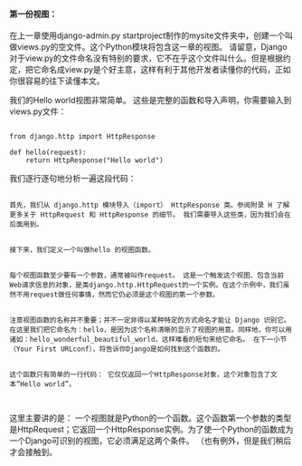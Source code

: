 

#### 第一份视图：


在上一章使用django-admin.py startproject制作的mysite文件夹中，创建一个叫做views.py的空文件。这个Python模块将包含这一章的视图。 请留意，Django对于view.py的文件命名没有特别的要求，它不在乎这个文件叫什么。但是根据约定，把它命名成view.py是个好主意，这样有利于其他开发者读懂你的代码，正如你很容易的往下读懂本文。


我们的Hello world视图非常简单。 这些是完整的函数和导入声明，你需要输入到views.py文件：



```

from django.http import HttpResponse

def hello(request):
    return HttpResponse("Hello world")

```

我们逐行逐句地分析一遍这段代码：



```

首先，我们从 django.http 模块导入（import） HttpResponse 类。参阅附录 H 了解更多关于 HttpRequest 和 HttpResponse 的细节。 我们需要导入这些类，因为我们会在后面用到。


接下来，我们定义一个叫做hello 的视图函数。


每个视图函数至少要有一个参数，通常被叫作request。 这是一个触发这个视图、包含当前Web请求信息的对象，是类django.http.HttpRequest的一个实例。在这个示例中，我们虽然不用request做任何事情，然而它仍必须是这个视图的第一个参数。


注意视图函数的名称并不重要；并不一定非得以某种特定的方式命名才能让 Django 识别它。 在这里我们把它命名为：hello，是因为这个名称清晰的显示了视图的用意。同样地，你可以用诸如：hello_wonderful_beautiful_world，这样难看的短句来给它命名。 在下一小节（Your First URLconf），将告诉你Django是如何找到这个函数的。


这个函数只有简单的一行代码： 它仅仅返回一个HttpResponse对象，这个对象包含了文本“Hello world”。



```

这里主要讲的是： 一个视图就是Python的一个函数。这个函数第一个参数的类型是HttpRequest；它返回一个HttpResponse实例。为了使一个Python的函数成为一个Django可识别的视图，它必须满足这两个条件。
（也有例外，但是我们稍后才会接触到。




